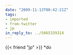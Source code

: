 ```yaml
---
date: "2009-11-13T00:42:21Z"
tags:
- imported
- from-twitter
- jp
in_reply_to: ../5665339314
---
```

{{< friend "jp" >}} *do

